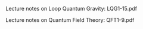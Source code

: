 
Lecture notes on Loop Quantum Gravity: LQG1-15.pdf

Lecture notes on Quantum Field Theory: QFT1-9.pdf
